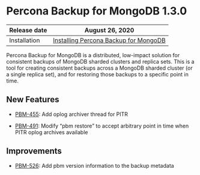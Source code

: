 # Percona Backup for MongoDB 1.3.0

| Release date | August 26, 2020  |
|------------- | ---------------|
| Installation | [Installing Percona Backup for MongoDB](../installation.md) |


Percona Backup for MongoDB is a distributed, low-impact solution for consistent backups of MongoDB
sharded clusters and replica sets. This is a tool for creating consistent backups
across a MongoDB sharded cluster (or a single replica set), and for restoring
those backups to a specific point in time.

## New Features


* [PBM-455](https://jira.percona.com/browse/PBM-455): Add oplog archiver thread for PITR

* [PBM-491](https://jira.percona.com/browse/PBM-491): Modify “pbm restore” to accept arbitrary point in time when PITR oplog archives available

## Improvements

* [PBM-526](https://jira.percona.com/browse/PBM-526): Add pbm version information to the backup metadata
